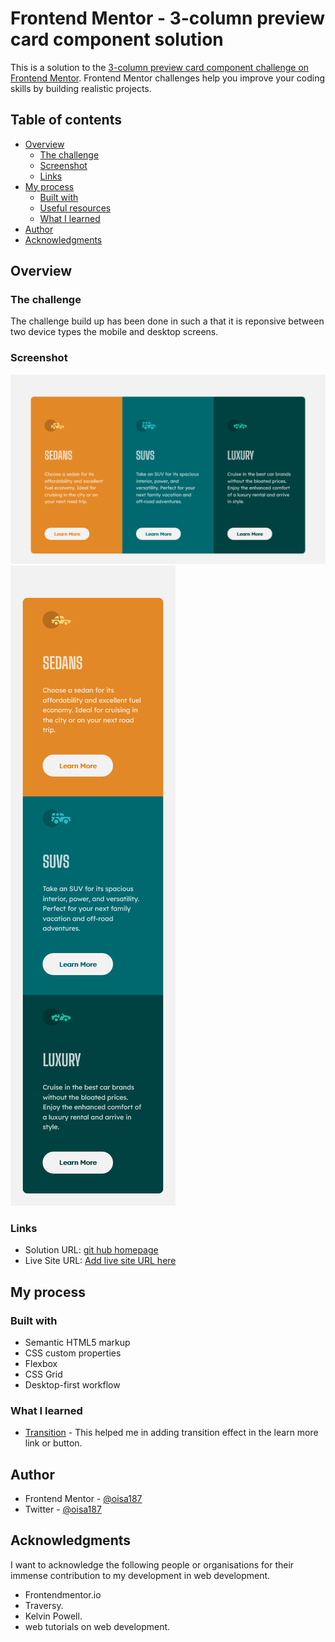 # Frontend Mentor - 3-column preview card component solution

This is a solution to the [3-column preview card component challenge on Frontend Mentor](https://www.frontendmentor.io/challenges/3column-preview-card-component-pH92eAR2-). Frontend Mentor challenges help you improve your coding skills by building realistic projects. 

## Table of contents

- [Overview](#overview)
  - [The challenge](#the-challenge)
  - [Screenshot](#screenshot)
  - [Links](#links)
- [My process](#my-process)
  - [Built with](#built-with)
  - [Useful resources](#useful-resources)
  - [What I learned](#What-I-learned)
- [Author](#author)
- [Acknowledgments](#acknowledgments)


## Overview

### The challenge

The challenge build up has been done in such a that it is reponsive between two device types the mobile and
desktop screens.

### Screenshot

![Desktop screen](disc/card-component-desktop.png)
![Mobile screen](disc/card-component-mobile.png)

### Links

- Solution URL: [git hub homepage](https://github.com/olisa187/3-column-card-component)
- Live Site URL: [Add live site URL here](https://your-live-site-url.com)

## My process

### Built with

- Semantic HTML5 markup
- CSS custom properties
- Flexbox
- CSS Grid
- Desktop-first workflow



### What I learned

- [Transition](https://www.w3schools.org/transition) - This helped me in adding transition effect in the learn more link or button.

## Author

- Frontend Mentor - [@oisa187](https://www.frontendmentor.io/profile/oisa187)
- Twitter - [@oisa187](https://www.twitter.com/oisa187)

## Acknowledgments

I want to acknowledge the following people or organisations for their immense contribution to my development in web development.

- Frontendmentor.io 
- Traversy.
- Kelvin Powell.
- web tutorials on web development.
